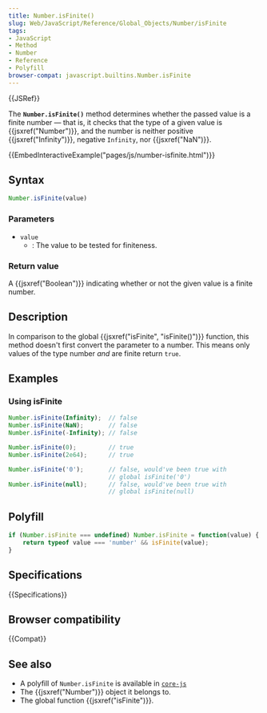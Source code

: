 ```yaml
---
title: Number.isFinite()
slug: Web/JavaScript/Reference/Global_Objects/Number/isFinite
tags:
- JavaScript
- Method
- Number
- Reference
- Polyfill
browser-compat: javascript.builtins.Number.isFinite
---
```

{{JSRef}}

The **`Number.isFinite()`** method determines whether the passed value is a
finite number — that is, it checks that the type of a given value is
{{jsxref("Number")}}, and the number is neither positive
{{jsxref("Infinity")}}, negative `Infinity`, nor {{jsxref("NaN")}}.

{{EmbedInteractiveExample("pages/js/number-isfinite.html")}}

## Syntax

```js
Number.isFinite(value)
```

### Parameters

- `value`
  - : The value to be tested for finiteness.

### Return value

A {{jsxref("Boolean")}} indicating whether or not the given value is a
finite number.

## Description

In comparison to the global {{jsxref("isFinite", "isFinite()")}}
function, this method doesn't first convert the parameter to a number. This
means only values of the type number _and_ are finite return `true`.

## Examples

### Using isFinite

```js
Number.isFinite(Infinity);  // false
Number.isFinite(NaN);       // false
Number.isFinite(-Infinity); // false

Number.isFinite(0);         // true
Number.isFinite(2e64);      // true

Number.isFinite('0');       // false, would've been true with
                            // global isFinite('0')
Number.isFinite(null);      // false, would've been true with
                            // global isFinite(null)
```

## Polyfill

```js
if (Number.isFinite === undefined) Number.isFinite = function(value) {
    return typeof value === 'number' && isFinite(value);
}
```

## Specifications

{{Specifications}}

## Browser compatibility

{{Compat}}

## See also

- A polyfill of `Number.isFinite` is available in
  [`core-js`](https://github.com/zloirock/core-js#ecmascript-number)
- The {{jsxref("Number")}} object it belongs to.
- The global function {{jsxref("isFinite")}}.

